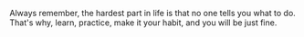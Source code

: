 Always remember, the hardest part in life is that no one tells you what to do. That's why, learn, practice, make it your habit, and you will be just fine.
